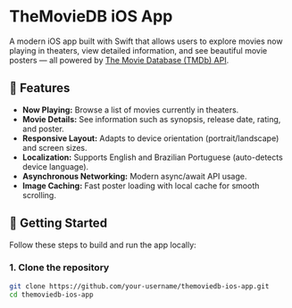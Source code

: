 # TheMovieDB iOS App

A modern iOS app built with Swift that allows users to explore movies now playing in theaters, view detailed information, and see beautiful movie posters — all powered by [The Movie Database (TMDb) API](https://www.themoviedb.org/).

## 📱 Features

- **Now Playing:** Browse a list of movies currently in theaters.
- **Movie Details:** See information such as synopsis, release date, rating, and poster.
- **Responsive Layout:** Adapts to device orientation (portrait/landscape) and screen sizes.
- **Localization:** Supports English and Brazilian Portuguese (auto-detects device language).
- **Asynchronous Networking:** Modern async/await API usage.
- **Image Caching:** Fast poster loading with local cache for smooth scrolling.

## 🚀 Getting Started

Follow these steps to build and run the app locally:

### 1. Clone the repository

```sh
git clone https://github.com/your-username/themoviedb-ios-app.git
cd themoviedb-ios-app
